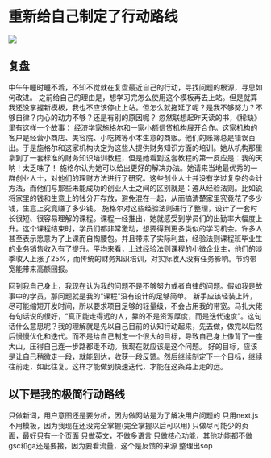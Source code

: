 # 重新给自己制定了行动路线
![](https://cdn.mundane.ink/生成动漫风格图片.png)
## 复盘
中午午睡时睡不着，不知不觉就在复盘最近自己的行动，寻找问题的根源，寻思如何改进。
之前给自己的理由是，想学习完怎么使用这个模板再去上站。但是就算我还没掌握新模板，我也不应该停止上站。但怎么就拖延了呢？是我不够努力？不够自律？内心的动力不够？还是有别的原因呢？
忽然联想起昨天读的书，《稀缺》里有这样一个故事：
经济学家施格尔和一家小额信贷机构展开合作。这家机构的客户是经营小商店、美容院、小吃摊等小本生意的商贩。他们的账簿总是错误百出。于是施格尔和这家机构决定为这些人提供财务知识方面的培训。她从机构那里拿到了一套标准的财务知识培训教程，但是她看到这套教程的第一反应是：我的天呐！太乏味了！
施格尔认为她可以给出更好的解决办法。她请来当地最优秀的一群创业人士，对他们的理财方法进行了研究。这些创业人士并没有学过复杂的会计方法，而他们与那些未能成功的创业人士之间的区别就是：遵从经验法则。比如说将家里的钱和生意上的钱分开存放，避免混在一起，从而搞清楚家里究竟花了多少钱，生意上究竟赚了多少钱。
施格尔对这些经验法则进行了整理，设计了一套时长很短、很容易理解的课程。课程一经推出，她就感受到学员们的出勤率大幅度上升。这个课程结束时，学员们都非常激动，想要得到更多类似的学习机会。许多人甚至表示愿意为了上课而自掏腰包。并且带来了实际利益，经验法则课程班毕业生的业务销售收入有了提升。平均来看，上过经验法则课程的小微企业主，他们的淡季收入上涨了25%，而传统的财务知识培训，对实际收入没有任务影响。节约带宽能带来高额回报。

回到我自己身上，我现在认为我的问题不是不够努力或者自律的问题。假如我是故事中的学员，那问题就是我的“课程”没有设计的足够简单。
新手应该轻装上阵，尽可能缩短开发时间，所以要求项目足够的轻量级，不会占用我的带宽。马扎大佬有句话说的很好，“真正能走得远的人，靠的不是资源厚度，而是迭代速度”。这句话什么意思呢？我的理解就是先以自己目前的认知行动起来，先去做，做完以后然后慢慢优化和迭代。而不是给自己制定一个很大的目标，导致自己身上像背了一座大山，压得自己连一步路都走不动。我现在就应该是这个问题。
好的目标，应该是让自己稍微走一段，就能到达，收获一段反馈。然后继续制定下一个目标，继续往前走，如此往复。这样才能做到快速迭代，才能在这条路上走的远。

## 以下是我的极简行动路线
只做新词，用户意图还是要分析，因为做网站是为了解决用户问题的
只用next.js
不用模板，因为我现在还没完全掌握(完全掌握以后可以用)
只做尽可能少的页面，最好只有一个页面
只做英文，不做多语言
只做核心功能，其他功能都不做
gsc和ga还是要接，因为要看流量，这个是反馈的来源
整理出sop

